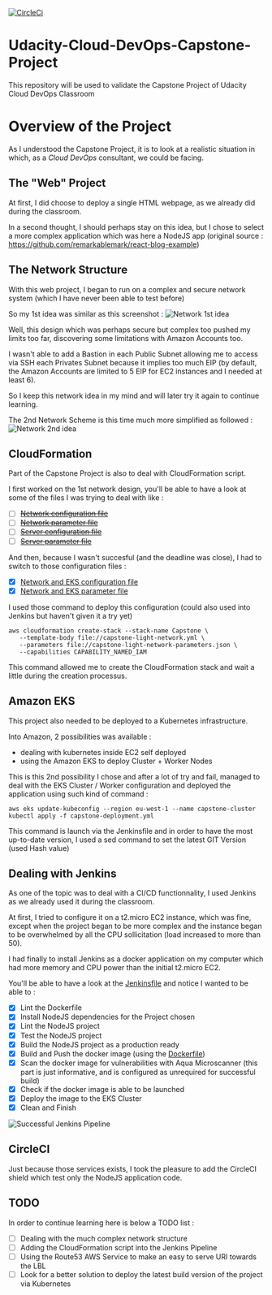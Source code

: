 [![CircleCi]([https://circleci.com/gh/Sebastien-Hanicotte/Udacity-Cloud-DevOps-Capstone-Project.svg?style=shield])](https://circleci.com/gh/Sebastien-Hanicotte/Udacity-Cloud-DevOps-Capstone-Project/)

# Udacity-Cloud-DevOps-Capstone-Project
This repository will be used to validate the Capstone Project of Udacity Cloud DevOps Classroom

# Overview of the Project
As I understood the Capstone Project, it is to look at a realistic situation
in which, as a *Cloud DevOps* consultant, we could be facing.

## The "Web" Project 
At first, I did choose to deploy a single HTML webpage, as we already
did during the classroom.

In a second thought, I should perhaps stay on this idea, but 
I chose to select a more complex application which was here
a NodeJS app (original source : https://github.com/remarkablemark/react-blog-example)

## The Network Structure
With this web project, I began to run on a complex and secure
network system (which I have never been able to test before)

So my 1st idea was similar as this screenshot : 
![Network 1st idea](doc/Capstone-Project-LucidChart.png "Initial Network Design")

Well, this design which was perhaps secure but complex too pushed
my limits too far, discovering some limitations with Amazon Accounts
too.

I wasn't able to add a Bastion in each Public Subnet allowing me
to access via SSH each Privates Subnet because it implies too much
EIP (by default, the Amazon Accounts are limited to 5 EIP for EC2
instances and I needed at least 6).

So I keep this network idea in my mind and will later try it again
to continue learning.

The 2nd Network Scheme is this time much more simplified as followed :
![Network 2nd idea](doc/Capstone-Project-LucidChart-2.png "Simplified Network Design")

## CloudFormation

Part of the Capstone Project is also to deal with CloudFormation script.

I first worked on the 1st network design, you'll be able to have a
look at some of the files I was trying to deal with like : 

- [ ] [~~Network configuration file~~](infra/capstone-network.yml)
- [ ] [~~Network parameter file~~](infra/capstone-network-parameters.json)
- [ ] [~~Server configuration file~~](infra/capstone-servers.yml)
- [ ] [~~Server parameter file~~](infra/capstone-servers-parameters.json)

And then, because I wasn't succesful (and the deadline was close),
I had to switch to those configuration files :

- [x] [Network and EKS configuration file](infra/capstone-light-network.yml)
- [x] [Network and EKS parameter file](infra/capstone-light-network-parameters.json)

I used those command to deploy this configuration (could also used 
into Jenkins but haven't given it a try yet)

```
aws cloudformation create-stack --stack-name Capstone \
   --template-body file://capstone-light-network.yml \
   --parameters file://capstone-light-network-parameters.json \
   --capabilities CAPABILITY_NAMED_IAM
```

This command allowed me to create the CloudFormation stack and wait
a little during the creation processus.

## Amazon EKS

This project also needed to be deployed to a Kubernetes infrastructure.

Into Amazon, 2 possibilities was available : 
* dealing with kubernetes inside EC2 self deployed
* using the Amazon EKS to deploy Cluster + Worker Nodes

This is this 2nd possibility I chose and after a lot of try and fail, managed
to deal with the EKS Cluster / Worker configuration and deployed
the application using such kind of command : 

```
aws eks update-kubeconfig --region eu-west-1 --name capstone-cluster
kubectl apply -f capstone-deployment.yml
``` 

This command is launch via the Jenkinsfile and in order to have the
most up-to-date version, I used a sed command to set the 
latest GIT Version (used Hash value)

## Dealing with Jenkins

As one of the topic was to deal with a CI/CD functionnality, I used
Jenkins as we already used it during the classroom.

At first, I tried to configure it on a t2.micro EC2 instance, which
was fine, except when the project began to be more complex and
the instance began to be overwhelmed by all the CPU sollicitation
(load increased to more than 50).

I had finally to install Jenkins as a docker application on my
computer which had more memory and CPU power than the initial t2.micro EC2.

You'll be able to have a look at the [Jenkinsfile](Jenkinsfile) and notice
I wanted to be able to : 
- [x] Lint the Dockerfile
- [x] Install NodeJS dependencies for the Project chosen
- [x] Lint the NodeJS project
- [x]  Test the NodeJS project
- [x]  Build the NodeJS project as a production ready
- [x]  Build and Push the docker image (using the [Dockerfile](Dockerfile))
- [x]  Scan the docker image for vulnerabilities with Aqua Microscanner (this part is just informative, and is configured as unrequired for successful build)
- [x]  Check if the docker image is able to be launched
- [x]  Deploy the image to the EKS Cluster
- [x]  Clean and Finish

![Successful Jenkins Pipeline](doc/Jenkins-Successful-Pipeline.png)

## CircleCI

Just because those services exists, I took the pleasure to add the
CircleCI shield which test only the NodeJS application code.

## TODO

In order to continue learning here is below a TODO list :
- [ ] Dealing with the much complex network structure
- [ ] Adding the CloudFormation script into the Jenkins Pipeline
- [ ] Using the Route53 AWS Service to make an easy to serve URI towards the LBL
- [ ] Look for a better solution to deploy the latest build version of the project via Kubernetes